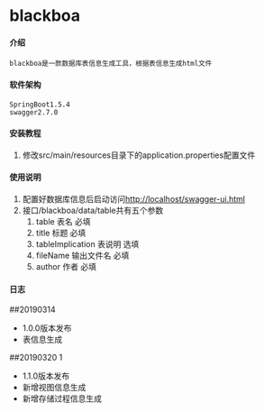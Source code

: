 # blackboa

#### 介绍
	blackboa是一款数据库表信息生成工具，根据表信息生成html文件

#### 软件架构
	SpringBoot1.5.4
	swagger2.7.0


#### 安装教程

1. 修改src/main/resources目录下的application.properties配置文件


#### 使用说明

1. 配置好数据库信息后启动访问[http://localhost/swagger-ui.html](http://localhost/swagger-ui.html)
2. 接口/blackboa/data/table共有五个参数
	1. table 表名 必填
	2. title 标题 必填
	3. tableImplication 表说明 选填
	4. fileName 输出文件名 必填
	5. author 作者 必填

#### 日志

##20190314 
- 1.0.0版本发布
- 表信息生成

##20190320 1
- 1.1.0版本发布
- 新增视图信息生成
- 新增存储过程信息生成